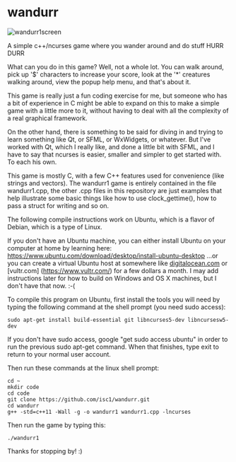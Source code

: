 # wandurr

![wandurr1screen](/screenshot-wandurr1-20170301.jpg)

A simple c++/ncurses game where you wander around and do stuff HURR DURR

What can you do in this game?  Well, not a whole lot.  You can walk around,
pick up '$' characters to increase your score, look at the '*' creatures
walking around, view the popup help menu, and that's about it.

This game is really just a fun coding exercise for me, but someone who
has a bit of experience in C might be able to expand on this to make a
simple game with a little more to it, without having to deal with all the
complexity of a real graphical framework.

On the other hand, there is something to be said for diving in and trying to
learn something like Qt, or SFML, or WxWidgets, or whatever.  But I've worked
with Qt, which I really like, and done a little bit with SFML, and I have to
say that ncurses is easier, smaller and simpler to get started with.  To each
his own.

This game is mostly C, with a few C++ features used for convenience (like strings
and vectors).  The wandurr1 game is entirely contained in the file wandurr1.cpp,
the other .cpp files in this repository are just examples that help illustrate
some basic things like how to use clock_gettime(), how to pass a struct for
writing and so on.

The following compile instructions work on Ubuntu, which is a flavor of Debian,
which is a type of Linux.

If you don't have an Ubuntu machine, you can either install Ubuntu on your
computer at home by learning here:
    https://www.ubuntu.com/download/desktop/install-ubuntu-desktop
...or you can create a virtual Ubuntu host at somewhere like [digitalocean.com](https://www.digitalocean.com/) or [vultr.com] (https://www.vultr.com/)
for a few dollars a month.  I may add instructions later for how to build on
Windows and OS X machines, but I don't have that now. :-(

To compile this program on Ubuntu, first install the tools you will need by
typing the following command at the shell prompt (you need sudo access):

    sudo apt-get install build-essential git libncurses5-dev libncursesw5-dev

If you don't have sudo access, google "get sudo access ubuntu" in order to run
the previous sudo apt-get command.  When that finishes, type exit to return to
your normal user account.

Then run these commands at the linux shell prompt:

    cd ~
    mkdir code
    cd code
    git clone https://github.com/isc1/wandurr.git
    cd wandurr
    g++ -std=c++11 -Wall -g -o wandurr1 wandurr1.cpp -lncurses

Then run the game by typing this:

    ./wandurr1

Thanks for stopping by! :)
